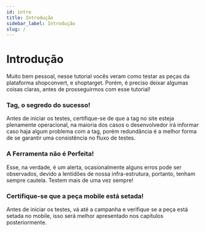 ```yaml
---
id: intro
title: Introdução
sidebar_label: Introdução
slug: /
---
```


# Introdução

Muito bem pessoal, nesse tutorial vocês veram como testar as peças da plataforma shopconvert, e shoptarget.
Porém, é preciso deixar algumas coisas claras, antes de prosseguirmos com esse tutorial!

### Tag, o segredo do sucesso!
Antes de iniciar os testes, certifique-se de que a tag no site esteja plenamente operacional, na maioria dos casos o desenvolvedor irá
informar caso haja algum problema com a tag, porém redundância é a melhor forma de se garantir uma consistência no fluxo de testes.

### A Ferramenta não é Perfeita!
Esse, na verdade, é um alerta, ocasionalmente alguns erros pode ser observados, devido a lentidões de nossa infra-estrutura, portanto, tenham sempre cautela.
Testem mais de uma vez sempre!

### Certifique-se que a peça mobile está setada!
Antes de iniciar os testes, vá até a campanha e verifique se a peça está setada no mobile, isso será melhor apresentado nos capítulos posteriormente.